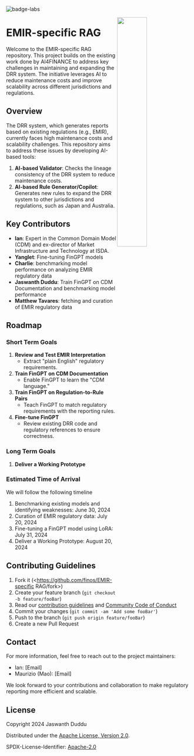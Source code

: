 ![badge-labs](https://user-images.githubusercontent.com/327285/230928932-7c75f8ed-e57b-41db-9fb7-a292a13a1e58.svg)

<img align="right" width="40%" src="https://www.finos.org/hubfs/FINOS/finos-logo/FINOS_Icon_Wordmark_Name_RGB_horizontal.png">

# EMIR-specific RAG

Welcome to the EMIR-specific RAG repository. This project builds on the existing work done by AI4FINANCE to address key challenges in maintaining and expanding the DRR system. The initiative leverages AI to reduce maintenance costs and improve scalability across different jurisdictions and regulations.


## Overview

The DRR system, which generates reports based on existing regulations (e.g., EMIR), currently faces high maintenance costs and scalability challenges. This repository aims to address these issues by developing AI-based tools:
1. **AI-based Validator**: Checks the lineage consistency of the DRR system to reduce maintenance costs.
2. **AI-based Rule Generator/Copilot**: Generates new rules to expand the DRR system to other jurisdictions and regulations, such as Japan and Australia.

## Key Contributors

- **Ian**: Expert in the Common Domain Model (CDM) and ex-director of Market Infrastructure and Technology at ISDA.
- **Yanglet**: Fine-tuning FinGPT models
- **Charlie**: benchmarking model performance on analyzing EMIR regulatory data
- **Jaswanth Duddu**: Train FinGPT on CDM Documentation and benchmarking model performance
- **Matthew Tavares**: fetching and curation of EMIR regulatory data


## Roadmap

### Short Term Goals

1. **Review and Test EMIR Interpretation**
    - Extract "plain English" regulatory requirements.
2. **Train FinGPT on CDM Documentation**
    - Enable FinGPT to learn the "CDM language."
3. **Train FinGPT on Regulation-to-Rule Pairs**
    - Teach FinGPT to match regulatory requirements with the reporting rules.
4. **Fine-tune FinGPT**
    - Review existing DRR code and regulatory references to ensure correctness.

### Long Term Goals

1. **Deliver a Working Prototype**

### Estimated Time of Arrival

We will follow the following timeline  
1. Benchmarking existing models and identifying weaknesses: June 30, 2024 
2. Curation of EMIR regulatory data: July 20, 2024
3. Fine-tuning a FinGPT model using LoRA: July 31, 2024
4. Deliver a Working Prototype: August 20, 2024



## Contributing Guidelines

1. Fork it (<https://github.com/finos/EMIR-specific RAG/fork>)
2. Create your feature branch (`git checkout -b feature/fooBar`)
3. Read our [contribution guidelines](.github/CONTRIBUTING.md) and [Community Code of Conduct](https://www.finos.org/code-of-conduct)
4. Commit your changes (`git commit -am 'Add some fooBar'`)
5. Push to the branch (`git push origin feature/fooBar`)
6. Create a new Pull Request

## Contact

For more information, feel free to reach out to the project maintainers:
- Ian: [Email]
- Maurizio (Mao): [Email]

We look forward to your contributions and collaboration to make regulatory reporting more efficient and scalable.

## License

Copyright 2024 Jaswanth Duddu

Distributed under the [Apache License, Version 2.0](http://www.apache.org/licenses/LICENSE-2.0).

SPDX-License-Identifier: [Apache-2.0](https://spdx.org/licenses/Apache-2.0)